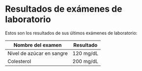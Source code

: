 # Resultados de exámenes de laboratorio

Estos son los resultados de sus últimos exámenes de laboratorio:

| Nombre del examen         | Resultado |
| ------------------------- | --------- |
| Nivel de azúcar en sangre | 120 mg/dL |
| Colesterol                | 200 mg/dL |
